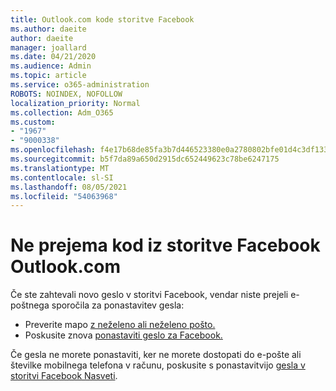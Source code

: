 ```yaml
---
title: Outlook.com kode storitve Facebook
ms.author: daeite
author: daeite
manager: joallard
ms.date: 04/21/2020
ms.audience: Admin
ms.topic: article
ms.service: o365-administration
ROBOTS: NOINDEX, NOFOLLOW
localization_priority: Normal
ms.collection: Adm_O365
ms.custom:
- "1967"
- "9000338"
ms.openlocfilehash: f4e17b68de85fa3b7d446523380e0a2780802bfe01d4c3df133f4b7231a0d16c
ms.sourcegitcommit: b5f7da89a650d2915dc652449623c78be6247175
ms.translationtype: MT
ms.contentlocale: sl-SI
ms.lasthandoff: 08/05/2021
ms.locfileid: "54063968"
---
```

# <a name="not-receiving-facebook-codes-using-outlookcom"></a>Ne prejema kod iz storitve Facebook Outlook.com

Če ste zahtevali novo geslo v storitvi Facebook, vendar niste prejeli e-poštnega sporočila za ponastavitev gesla:

- Preverite mapo [z neželeno ali neželeno pošto.](https://outlook.live.com/mail/junkemail)
- Poskusite znova [ponastaviti geslo za Facebook.](https://aka.ms/facebook-password-reset)

Če gesla ne morete ponastaviti, ker ne morete dostopati do e-pošte ali številke mobilnega telefona v računu, poskusite s ponastavitvijo [gesla v storitvi Facebook Nasveti](https://aka.ms/facebook-password-help).